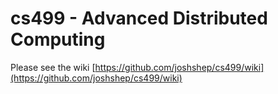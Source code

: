 # cs499 - Advanced Distributed Computing

Please see the wiki [https://github.com/joshshep/cs499/wiki](https://github.com/joshshep/cs499/wiki)
